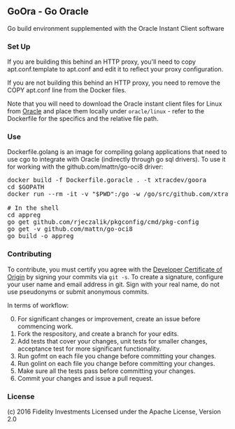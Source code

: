 ## GoOra - Go Oracle

Go build environment supplemented with the Oracle Instant Client software

### Set Up

If you are building this behind an HTTP proxy, you'll need to copy 
apt.conf.template to apt.conf and edit it to reflect your proxy configuration.

If you are not building this behind an HTTP proxy, you need to remove the 
COPY apt.conf line from the Docker files.

Note that you will need to download the Oracle instant client files for
Linux from [Oracle](http://www.oracle.com/technetwork/topics/linuxx86-64soft-092277.html)
and place them locally under `oracle/linux` - refer to the Dockerfile 
for the specifics and the relative file path.

### Use

Dockerfile.golang is an image for compiling golang applications
that need to use cgo to integrate with Oracle (indirectly through
go sql drivers). To use it for working with the github.com/mattn/go-oci8
driver:

<pre>
docker build -f Dockerfile.goracle . -t xtracdev/goora
cd $GOPATH
docker run --rm -it -v "$PWD":/go -w /go/src/github.com/xtraclabs xtracdev/goora bash

# In the shell
cd appreg
go get github.com/rjeczalik/pkgconfig/cmd/pkg-config
go get -v github.com/mattn/go-oci8
go build -o appreg
</pre>

### Contributing

To contribute, you must certify you agree with the [Developer Certificate of Origin](http://developercertificate.org/)
by signing your commits via `git -s`. To create a signature, configure your user name and email address in git.
Sign with your real name, do not use pseudonyms or submit anonymous commits.


In terms of workflow:

0. For significant changes or improvement, create an issue before commencing work.
1. Fork the respository, and create a branch for your edits.
2. Add tests that cover your changes, unit tests for smaller changes, acceptance test
for more significant functionality.
3. Run gofmt on each file you change before committing your changes.
4. Run golint on each file you change before committing your changes.
5. Make sure all the tests pass before committing your changes.
6. Commit your changes and issue a pull request.

### License

(c) 2016 Fidelity Investments
Licensed under the Apache License, Version 2.0
